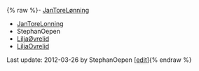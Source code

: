 {% raw %}- [JanToreLønning](/JanToreL%C3%B8nning)
- [JanToreLonning](/JanToreLonning)
- StephanOepen
- [LiljaØvrelid](/Lilja%C3%98vrelid)
- [LiljaOvrelid](/LiljaOvrelid)

Last update: 2012-03-26 by StephanOepen [[edit](https://github.com/delph-in/docs/wiki/IskGroup/_edit)]{% endraw %}